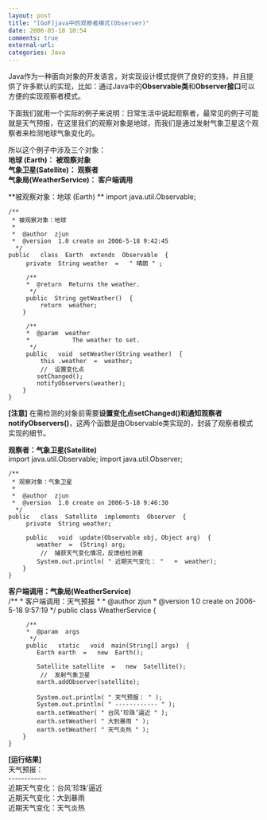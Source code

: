 ```yaml
---
layout: post
title: "[GoF]java中的观察者模式(Observer)"
date: 2006-05-18 10:54
comments: true
external-url: 
categories: Java
---
```


Java作为一种面向对象的开发语言，对实现设计模式提供了良好的支持，并且提供了许多默认的实现，比如：通过Java中的**Observable类**和**Observer接口**可以方便的实现观察者模式。

下面我们就用一个实际的例子来说明：日常生活中说起观察者，最常见的例子可能就是天气预报，在这里我们的观察对象是地球，而我们是通过发射气象卫星这个观察者来检测地球气象变化的。
   
<!-- more -->

所以这个例子中涉及三个对象：  
**地球 (Earth)：			被观察对象**  
**气象卫星(Satellite)：    观察者**  
**气象局(WeatherService)： 客户端调用**  

**被观察对象：地球 (Earth) ** 
	import  java.util.Observable;
	
	/**
	 * 被观察对象：地球
	 * 
	 *  @author  zjun
	 *  @version  1.0 create on 2006-5-18 9:42:45
	  */
	public   class  Earth  extends  Observable  {
	     private  String weather  =   " 晴朗 " ;
	
	     /**
	     *  @return  Returns the weather.
	      */
	     public  String getWeather()  {
	         return  weather;
	    }
	
	     /**
	     *  @param  weather
	     *            The weather to set.
	      */
	     public   void  setWeather(String weather)  {
	         this .weather  =  weather;
	         //  设置变化点
	        setChanged();
	        notifyObservers(weather);
	    }
	}

**[注意]** 在需检测的对象前需要**设置变化点setChanged()和通知观察者notifyObservers()**，这两个函数是由Observable类实现的，封装了观察者模式实现的细节。

**观察者：气象卫星(Satellite)**  
	import  java.util.Observable;
	import  java.util.Observer;
	
	/**
	 * 观察对象：气象卫星
	 * 
	 *  @author  zjun
	 *  @version  1.0 create on 2006-5-18 9:46:30
	  */
	public   class  Satellite  implements  Observer  {
	     private  String weather;
	
	     public   void  update(Observable obj, Object arg)  {
	        weather  =  (String) arg;
	         //  捕获天气变化情况，反馈给检测者
	        System.out.println( " 近期天气变化： "   +  weather);
	    }
	}

**客户端调用：气象局(WeatherService)**  
	/**
	 * 客户端调用：天气预报
	 * 
	 *  @author  zjun
	 *  @version  1.0 create on 2006-5-18 9:57:19
	  */
	public   class  WeatherService  {
	
	     /**
	     *  @param  args
	      */
	     public   static   void  main(String[] args)  {
	        Earth earth  =   new  Earth();
	        
	        Satellite satellite  =   new  Satellite();
	         //  发射气象卫星
	        earth.addObserver(satellite);
	
	        System.out.println( " 天气预报： " );
	        System.out.println( " ------------ " );
	        earth.setWeather( " 台风‘珍珠’逼近 " );
	        earth.setWeather( " 大到暴雨 " );
	        earth.setWeather( " 天气炎热 " );
	    }
	}

**[运行结果]**  
	天气预报：  
	------------   
	近期天气变化：台风‘珍珠’逼近  
	近期天气变化：大到暴雨  
	近期天气变化：天气炎热  

